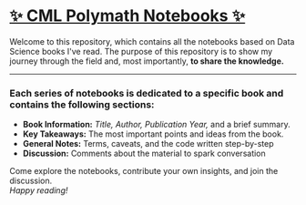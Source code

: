# [✨ CML Polymath Notebooks ✨](https://cmlpolymath.github.io/gh-pages/)

Welcome to this repository, which contains all the notebooks based on Data Science books I've read.
The purpose of this repository is to show my journey through the field and, most importantly, **to share the knowledge.**

---

### Each series of notebooks is dedicated to a specific book and contains the following sections:

- **Book Information:** *Title, Author, Publication Year,* and a brief summary.
- **Key Takeaways:** The most important points and ideas from the book.
- **General Notes:** Terms, caveats, and the code written step-by-step
- **Discussion:** Comments about the material to spark conversation

Come explore the notebooks, contribute your own insights, and join the discussion.  
*Happy reading!*
